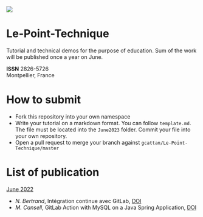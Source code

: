 
<img type="image/svg" src="https://byob.yarr.is/gcattan/Le-Point-Technique/score"/>

# Le-Point-Technique 
Tutorial and technical demos for the purpose of education.
Sum of the work will be published once a year on June.

**ISSN** 2826-5726 </br>
Montpellier, France

# How to submit
- Fork this repository into your own namespace
- Write your tutorial on a markdown format. You can follow `template.md`. The file must be located into the `June2023` folder. Commit your file into your own repository.
- Open a pull request to merge your branch against `gcattan/Le-Point-Technique/master`

# List of publication

[June 2022](June2022/June2022.pdf)
- _N. Bertrand_, Intégration continue avec GitLab, [DOI](https://doi.org/10.5281/zenodo.6788647)
- _M. Cansell_, GitLab Action with MySQL on a Java Spring Application, [DOI](https://doi.org/10.5281/zenodo.6791121)
